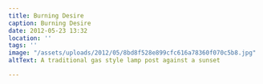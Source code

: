 ```yaml
---
title: Burning Desire
caption: Burning Desire
date: 2012-05-23 13:32
location: ''
tags: ''
image: "/assets/uploads/2012/05/8bd8f528e899cfc616a78360f070c5b8.jpg"
altText: A traditional gas style lamp post against a sunset

---
```

